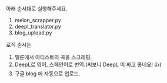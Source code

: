 아래 순서대로 실행해주세요.
1. melon_scrapper.py 
2. deepl_translator.py
3. blog_upload.py

로직 순서는
1. 멜론에서 아티스트의 곡을 스크래핑.
2. DeepL로 영어, 스페인어로 번역.(써보니 DeepL 이 싸고 좋네요! 👍)
3. 구글 blog 에 자동으로 업로드.
